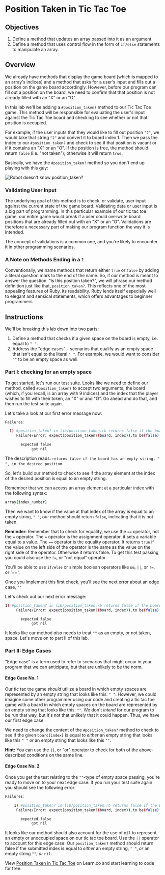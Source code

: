 
# Position Taken in Tic Tac Toe

## Objectives

1. Define a method that updates an array passed into it as an argument.
2. Define a method that uses control flow in the form of `if/else` statements to manipulate an array.

## Overview

We already have methods that display the game board (which is mapped to an array's indices) and a method that asks for a user's input and fills out a position on the game board accordingly. However, before our program can fill out a position on the board, we need to confirm that that position is not already filled with an "X" or an "O"

In this lab we'll be adding a `#position_taken?` method to our Tic Tac Toe game. This method will be responsible for evaluating the user's input against the Tic Tac Toe board and checking to see whether or not that position is occupied.

For example, if the user inputs that they would like to fill out position `"2"`, we would take that string `"2"` and convert it to board index 1. Then we pass the index to our `#position_taken?` and check to see if that position is vacant or if it contains an "X" or an "O". If the position is free, the method should return `false` (i.e. "not taken"); otherwise it will return `true`.

Basically, we have the `#position_taken?` method so you don't end up playing with this guy:

![Robot doesn't know `position_taken?`](https://curriculum-content.s3.amazonaws.com/web-development/ruby/tic_tac_toe_robot.gif "Nobody wants to play tic-tac-toe with this guy!")

### Validating User Input

The underlying goal of this method is to check, or validate, user input against the current state of the game board. Validating data or user input is a big part of programming. In this particular example of our tic tac toe game, our entire game would break if a user could overwrite board positions that are already filled out with an "X" or an "O". Validations are therefore a necessary part of making our program function the way it is intended.

The concept of validations is a common one, and you're likely to encounter it in other programming scenarios.

### A Note on Methods Ending in a `?`

Conventionally, we name methods that return either `true` or `false` by adding a literal question mark to the end of the name. So, if our method is meant to answer the question: "is this position taken?", we will phrase our method definition just like that, `position_taken?`. This reflects one of the most appealing features of Ruby, its readability. Ruby lends itself especially well to elegant and sensical statements, which offers advantages to beginner programmers.

## Instructions

We'll be breaking this lab down into two parts:

1. Define a method that checks if a given space on the board is empty, i.e. equal to `" "`.
2. Address the "edge cases" - scenarios that qualify as an empty space that isn't equal to the literal `" "`. For example, we would want to consider `""` to be an empty space as well.

### Part I: checking for an empty space

To get started, let's run our test suite. Looks like we need to define our method, called `#position_taken?` to accept two arguments, the board (which, if you recall, is an array with 9 indices) and the index that the player wishes to fill with their token, an "X" or and "O". Go ahead and do that, and then run the test suite again.

Let's take a look at our first error message now:

```bash
Failures:

  1) #position_taken? in lib/position_taken.rb returns false if the board has an empty string " " in the position
     Failure/Error: expect(position_taken?(board, index)).to be(false)

       expected false
            got nil
```

The description reads: `returns false if the board has an empty string, " ", in the desired position`.

So, let's build our method to check to see if the array element at the index of the desired position is equal to an empty string.

Remember that we can access an array element at a particular index with the following syntax:

```ruby
array[index_number]
```

Then we want to know if the value at that index of the array is equal to an empty string, `" "`, our method should return `false`, indicating that it is not taken.

**Reminder:** Remember that to check for equality, we use the `==` operator, not the `=` operator. The `=` operator is the assignment operator, it sets a variable equal to a value. The `==` operator is the equality operator. It returns `true` if the value on the left side of the operator is the same as the value on the right side of the operator. Otherwise it returns false. To get this test passing, you could also use the `!=`, or "not equal" operator.

You'll be able to use `if/else` or simple boolean operators like `&&`, `||`, or `!=`, or '=='.

Once you implement this first check, you'll see the next error about an edge case, `""`

Let's check out our next error message:

```bash
1) #position_taken? in lib/position_taken.rb returns false if the board has an empty string "" in the position
     Failure/Error: expect(position_taken?(board, index)).to be(false)

       expected false
            got nil
```

It looks like our method *also* needs to treat `""` as an empty, or not taken, space. Let's move on to part II of this lab.

### Part II: Edge Cases

"Edge case" is a term used to refer to scenarios that might occur in your program that we can anticipate, but that are unlikely to be the norm.

#### Edge Case No. 1

Our tic tac toe game *should* utilize a board in which empty spaces are represented by an empty string that looks like this: `" "`. However, we could imagine some other programmer using our code and creating a tic tac toe game with a board in which empty spaces on the board are represented by an empty string that looks like this: `""`. We don't *intend* for our program to be run that way, but it's not that unlikely that it could happen. Thus, we have our first edge case.

We need to change the content of the `#position_taken?` method to check to see if the given `board[index]` is equal to *either* an empty string that looks like this `" "` *or* an empty string that looks like this `""`.

**Hint:** You can use the `||`, or "or" operator to check for both of the above-described conditions on the same line.

#### Edge Case No. 2

Once you get the test relating to the `""`-type of empty space passing, you're ready to move on to your next edge case. If you run your test suite again you should see the following error:

```bash
Failures:

    1) #position_taken? in lib/position_taken.rb returns false if the board has nil in the position
     Failure/Error: expect(position_taken?(board, index)).to be(false)

       expected false
            got nil
```

It looks like our method should also account for the use of `nil` to represent an empty or unoccupied space on our tic tac toe board. Use the `||` operator to account for this edge case. Our `position_taken?` method should return false if the submitted index is equal to *either* an empty string, `" "`, *or* an empty string `""`, *or* `nil`.

<p data-visibility='hidden'>View <a href='https://learn.co/lessons/ttt-6-position-taken-rb' title='Position Taken in Tic Tac Toe'>Position Taken in Tic Tac Toe</a> on Learn.co and start learning to code for free.</p>

